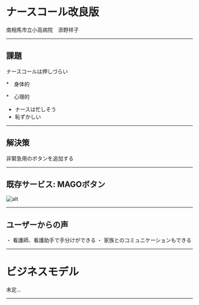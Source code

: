 # ナースコール改良版
南相馬市立小高病院　添野祥子

---

## 課題

ナースコールは押しづらい

*　身体的   

*　心理的  
  
  * ナースは忙しそう  
  * 恥ずかしい

---

## 解決策

非緊急用のボタンを追加する

---

## 既存サービス: MAGOボタン

![alt](http://pr.mago-btn.com/img/tsunagari_img.png)

---

## ユーザーからの声

・ 看護師、看護助手で手分けができる
・ 家族とのコミュニケーションもできる

---

# ビジネスモデル
未定...

---
